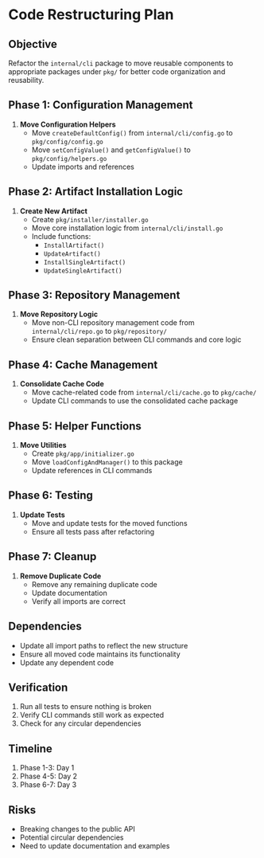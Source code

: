 # Code Restructuring Plan

## Objective
Refactor the `internal/cli` package to move reusable components to appropriate packages under `pkg/` for better code organization and reusability.

## Phase 1: Configuration Management
1. **Move Configuration Helpers**
   - Move `createDefaultConfig()` from `internal/cli/config.go` to `pkg/config/config.go`
   - Move `setConfigValue()` and `getConfigValue()` to `pkg/config/helpers.go`
   - Update imports and references

## Phase 2: Artifact Installation Logic
1. **Create New Artifact**
   - Create `pkg/installer/installer.go`
   - Move core installation logic from `internal/cli/install.go`
   - Include functions:
     - `InstallArtifact()`
     - `UpdateArtifact()`
     - `InstallSingleArtifact()`
     - `UpdateSingleArtifact()`

## Phase 3: Repository Management
1. **Move Repository Logic**
   - Move non-CLI repository management code from `internal/cli/repo.go` to `pkg/repository/`
   - Ensure clean separation between CLI commands and core logic

## Phase 4: Cache Management
1. **Consolidate Cache Code**
   - Move cache-related code from `internal/cli/cache.go` to `pkg/cache/`
   - Update CLI commands to use the consolidated cache package

## Phase 5: Helper Functions
1. **Move Utilities**
   - Create `pkg/app/initializer.go`
   - Move `loadConfigAndManager()` to this package
   - Update references in CLI commands

## Phase 6: Testing
1. **Update Tests**
   - Move and update tests for the moved functions
   - Ensure all tests pass after refactoring

## Phase 7: Cleanup
1. **Remove Duplicate Code**
   - Remove any remaining duplicate code
   - Update documentation
   - Verify all imports are correct

## Dependencies
- Update all import paths to reflect the new structure
- Ensure all moved code maintains its functionality
- Update any dependent code

## Verification
1. Run all tests to ensure nothing is broken
2. Verify CLI commands still work as expected
3. Check for any circular dependencies

## Timeline
1. Phase 1-3: Day 1
2. Phase 4-5: Day 2
3. Phase 6-7: Day 3

## Risks
- Breaking changes to the public API
- Potential circular dependencies
- Need to update documentation and examples
